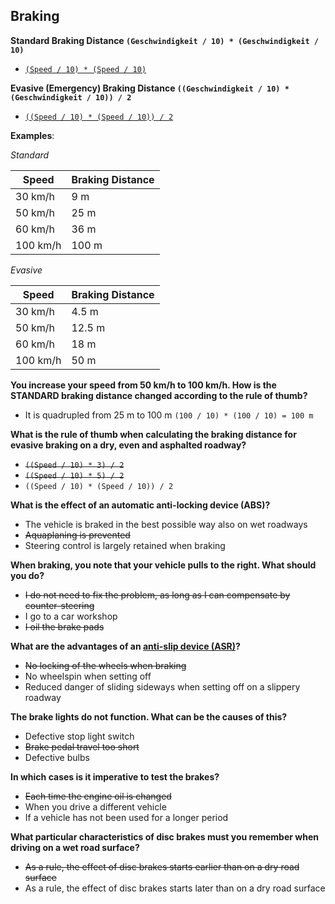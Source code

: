 ## Braking

**Standard Braking Distance `(Geschwindigkeit / 10) * (Geschwindigkeit / 10)`**
- [`(Speed / 10) * (Speed / 10)`](http://app.fahrschulcard.de/book/b-buch/08/navpoint3)

**Evasive (Emergency) Braking Distance `((Geschwindigkeit / 10) * (Geschwindigkeit / 10)) / 2`**
- [`((Speed / 10) * (Speed / 10)) / 2`](http://app.fahrschulcard.de/book/b-buch/08/navpoint3)

**Examples**:

*Standard*

| Speed  | Braking Distance |
| ------------- | ------------- |
| 30 km/h  | 9 m  |
| 50 km/h  | 25 m |
| 60 km/h  | 36 m |
| 100 km/h  | 100 m |

*Evasive*

| Speed  | Braking Distance |
| ------------- | ------------- |
| 30 km/h  | 4.5 m  |
| 50 km/h  | 12.5 m |
| 60 km/h  | 18 m |
| 100 km/h  | 50 m |

**You increase your speed from 50 km/h to 100 km/h. How is the STANDARD braking distance changed according to the rule of thumb?**
- It is quadrupled from 25 m to 100 m `(100 / 10) * (100 / 10) = 100 m`

**What is the rule of thumb when calculating the braking distance for evasive braking on a dry, even and asphalted roadway?**
- ~~`((Speed / 10) * 3) / 2`~~
- ~~`((Speed / 10) * 5) / 2`~~
- `((Speed / 10) * (Speed / 10)) / 2`

**What is the effect of an automatic anti-locking device (ABS)?**
- The vehicle is braked in the best possible way also on wet roadways
- ~~Aquaplaning is prevented~~
- Steering control is largely retained when braking

**When braking, you note that your vehicle pulls to the right. What should you do?**
- ~~I do not need to fix the problem, as long as I can compensate by counter-steering~~
- I go to a car workshop
- ~~I oil the brake pads~~

**What are the advantages of an [anti-slip device (ASR)](https://en.wikipedia.org/wiki/Traction_control_system)?**
- ~~No locking of the wheels when braking~~
- No wheelspin when setting off
- Reduced danger of sliding sideways when setting off on a slippery roadway

**The brake lights do not function. What can be the causes of this?**
- Defective stop light switch
- ~~Brake pedal travel too short~~
- Defective bulbs

**In which cases is it imperative to test the brakes?**
- ~~Each time the engine oil is changed~~
- When you drive a different vehicle
- If a vehicle has not been used for a longer period

**What particular characteristics of disc brakes must you remember when driving on a wet road surface?**
- ~~As a rule, the effect of disc brakes starts earlier than on a dry road surface~~
- As a rule, the effect of disc brakes starts later than on a dry road surface